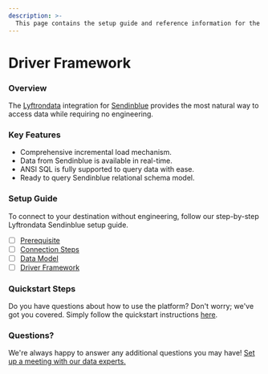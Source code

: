 ```yaml
---
description: >-
  This page contains the setup guide and reference information for the Sendinblue source connector.
---
```


# Driver Framework

### Overview

The [Lyftrondata](https://www.lyftrondata.com/) integration for [Sendinblue](https://www.lyftrondata.com/integration/marketing-analytics/sendinblue/) provides the most natural way to access data while requiring no engineering.

### Key Features

* Comprehensive incremental load mechanism.
* Data from Sendinblue is available in real-time.&#x20;
* ANSI SQL is fully supported to query data with ease.
* Ready to query Sendinblue relational schema model.

### Setup Guide

To connect to your destination without engineering, follow our step-by-step Lyftrondata Sendinblue setup guide.

* [ ] [Prerequisite](../prerequisite.md)
* [ ] [Connection Steps](../connection-steps.md)
* [ ] [Data Model](../data-model/erd.md)
* [ ] [Driver Framework](../driver-framework/)

### Quickstart Steps

Do you have questions about how to use the platform? Don't worry; we've got you covered. Simply follow the quickstart instructions [here](../driver-framework/README.md).

### Questions? <a href="#questions" id="questions"></a>

We're always happy to answer any additional questions you may have! [Set up a meeting with our data experts.](https://www.lyftrondata.com/book-a-meeting/)


